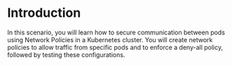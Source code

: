 # Introduction

In this scenario, you will learn how to secure communication between pods using Network Policies in a Kubernetes cluster. You will create network policies to allow traffic from specific pods and to enforce a deny-all policy, followed by testing these configurations.
